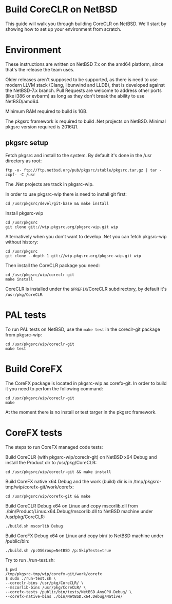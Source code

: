 Build CoreCLR on NetBSD
======================

This guide will walk you through building CoreCLR on NetBSD.  We'll start by showing how to set up your environment from scratch.

Environment
===========

These instructions are written on NetBSD 7.x on the amd64 platform, since that's the release the team uses.

Older releases aren't supposed to be supported, as there is need to use modern LLVM stack (Clang, libunwind and LLDB), that is developed against the NetBSD-7.x branch. Pull Requests are welcome to address other ports (like i386 or evbarm) as long as they don't break the ability to use NetBSD/amd64.

Minimum RAM required to build is 1GB.

The pkgsrc framework is required to build .Net projects on NetBSD. Minimal pkgsrc version required is 2016Q1.

pkgsrc setup
---------------

Fetch pkgsrc and install to the system. By default it's done in the /usr directory as root:

```
ftp -o- ftp://ftp.netbsd.org/pub/pkgsrc/stable/pkgsrc.tar.gz | tar -zxpf- -C /usr
```

The .Net projects are track in pkgsrc-wip.

In order to use pkgsrc-wip there is need to install git first:


```
cd /usr/pkgsrc/devel/git-base && make install
```

Install pkgsrc-wip

```
cd /usr/pkgsrc
git clone git://wip.pkgsrc.org/pkgsrc-wip.git wip
```

Alternatively when you don't want to develop .Net you can fetch pkgsrc-wip without history:

```
cd /usr/pkgsrc
git clone --depth 1 git://wip.pkgsrc.org/pkgsrc-wip.git wip
```

Then install the CoreCLR package you need:

```
cd /usr/pkgsrc/wip/coreclr-git
make install
```

CoreCLR is installed under the `$PREFIX`/CoreCLR subdirectory, by default it's `/usr/pkg/CoreCLR`.


PAL tests
=========

To run PAL tests on NetBSD, use the `make test` in the coreclr-git package from pkgsrc-wip:

```
cd /usr/pkgsrc/wip/coreclr-git
make test
```

Build CoreFX
============

The CoreFX package is located in pkgsrc-wip as corefx-git. In order to build it you need to perfom the following command:

```
cd /usr/pkgsrc/wip/coreclr-git
make
```

At the moment there is no install or test targer in the pkgsrc framework.

CoreFX tests
============

The steps to run CoreFX managed code tests:

Build CoreCLR (with pkgsrc-wip/coreclr-git) on NetBSD x64 Debug and install the Product dir to /usr/pkg/CoreCLR:

```
cd /usr/pkgsrc/wip/coreclr-git && make install
```

Build CoreFX native x64 Debug and the work (build) dir is in /tmp/pkgsrc-tmp/wip/corefx-git/work/corefx:

```
cd /usr/pkgsrc/wip/corefx-git && make
```

Build CoreCLR Debug x64 on Linux and copy mscorlib.dll from ./bin/Product/Linux.x64.Debug/mscorlib.dll to NetBSD machine under /usr/pkg/CoreCLR:

```
./build.sh mscorlib Debug
```

Build CoreFX Debug x64 on Linux and copy bin/ to NetBSD machine under /public/bin:

```
./build.sh /p:OSGroup=NetBSD /p:SkipTests=true
```

Try to run ./run-test.sh:

```
$ pwd
/tmp/pkgsrc-tmp/wip/corefx-git/work/corefx
$ sudo ./run-test.sh \
--coreclr-bins /usr/pkg/CoreCLR/ \
--mscorlib-bins /usr/pkg/CoreCLR/ \
--corefx-tests /public/bin/tests/NetBSD.AnyCPU.Debug/ \
--corefx-native-bins ./bin/NetBSD.x64.Debug/Native/
```

